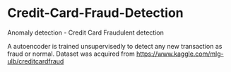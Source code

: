# Credit-Card-Fraud-Detection
Anomaly detection - Credit Card Fraudulent detection 

A autoencoder is trained unsupervisedly to detect any new transaction as fraud or normal. Dataset was acquired from https://www.kaggle.com/mlg-ulb/creditcardfraud
